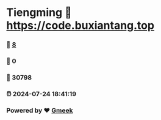 # Tiengming :link: https://code.buxiantang.top 
### :page_facing_up: [8](https://code.buxiantang.top/tag.html) 
### :speech_balloon: 0 
### :hibiscus: 30798 
### :alarm_clock: 2024-07-24 18:41:19 
### Powered by :heart: [Gmeek](https://github.com/Meekdai/Gmeek)
